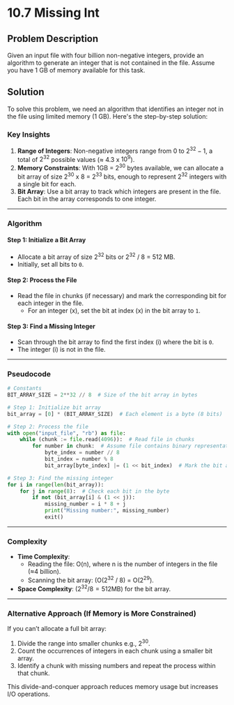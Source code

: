 # 10.7 Missing Int

## Problem Description
Given an input file with four billion non-negative integers, provide an algorithm to generate an integer that is not 
contained in the file. Assume you have 1 GB of memory available for this task.

## Solution

To solve this problem, we need an algorithm that identifies an integer not in the file using limited memory (1 GB). Here's the step-by-step solution:

### Key Insights
1. **Range of Integers**: Non-negative integers range from 0 to $`2^{32} - 1`$, a total of $`2^{32}`$ possible values ($\approx$ 4.3 x $`10^9`$).
2. **Memory Constraints**: With 1GB = $`2^{30}`$ bytes available, we can allocate a bit array of size $`2^{30}`$ x 8 = $`2^{33}`$ bits, enough to represent $`2^{32}`$ integers with a single bit for each.
3. **Bit Array**: Use a bit array to track which integers are present in the file. Each bit in the array corresponds to one integer.

---

### Algorithm

#### **Step 1: Initialize a Bit Array**
- Allocate a bit array of size $`2^{32}`$ bits or $`2^{32}`$ / 8 = 512 MB.
- Initially, set all bits to `0`.

#### **Step 2: Process the File**
- Read the file in chunks (if necessary) and mark the corresponding bit for each integer in the file.
  - For an integer \(x\), set the bit at index \(x\) in the bit array to `1`.

#### **Step 3: Find a Missing Integer**
- Scan through the bit array to find the first index \(i\) where the bit is `0`.
- The integer \(i\) is not in the file.

---

### Pseudocode

```python
# Constants
BIT_ARRAY_SIZE = 2**32 // 8  # Size of the bit array in bytes

# Step 1: Initialize bit array
bit_array = [0] * (BIT_ARRAY_SIZE)  # Each element is a byte (8 bits)

# Step 2: Process the file
with open("input_file", "rb") as file:
    while (chunk := file.read(4096)):  # Read file in chunks
        for number in chunk:  # Assume file contains binary representation of integers
            byte_index = number // 8
            bit_index = number % 8
            bit_array[byte_index] |= (1 << bit_index)  # Mark the bit as '1'

# Step 3: Find the missing integer
for i in range(len(bit_array)):
    for j in range(8):  # Check each bit in the byte
        if not (bit_array[i] & (1 << j)):
            missing_number = i * 8 + j
            print("Missing number:", missing_number)
            exit()
```

---

### Complexity
- **Time Complexity**:
  - Reading the file: O(n), where n is the number of integers in the file ($\approx$4 billion).
  - Scanning the bit array: (O($`2^{32}`$ / 8) = O($`2^{29}`$).
- **Space Complexity**: $`(2^{32} / 8 = 512`$MB) for the bit array.

---

### Alternative Approach (If Memory is More Constrained)
If you can’t allocate a full bit array:
1. Divide the range into smaller chunks e.g., $`2^{30}`$.
2. Count the occurrences of integers in each chunk using a smaller bit array.
3. Identify a chunk with missing numbers and repeat the process within that chunk.

This divide-and-conquer approach reduces memory usage but increases I/O operations.